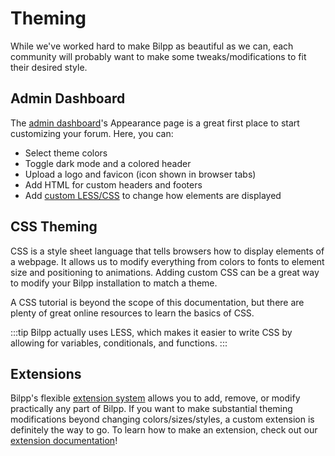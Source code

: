 # Theming

While we've worked hard to make Bilpp as beautiful as we can, each community will probably want to make some tweaks/modifications to fit their desired style.

## Admin Dashboard

The [admin dashboard](../admin.md)'s Appearance page is a great first place to start customizing your forum. Here, you can:

- Select theme colors
- Toggle dark mode and a colored header
- Upload a logo and favicon (icon shown in browser tabs)
- Add HTML for custom headers and footers
- Add [custom LESS/CSS](#css-theming) to change how elements are displayed

## CSS Theming

CSS is a style sheet language that tells browsers how to display elements of a webpage.
It allows us to modify everything from colors to fonts to element size and positioning to animations.
Adding custom CSS can be a great way to modify your Bilpp installation to match a theme.

A CSS tutorial is beyond the scope of this documentation, but there are plenty of great online resources to learn the basics of CSS.

:::tip
Bilpp actually uses LESS, which makes it easier to write CSS by allowing for variables, conditionals, and functions.
:::

## Extensions

Bilpp's flexible [extension system](extensions.md) allows you to add, remove, or modify practically any part of Bilpp.
If you want to make substantial theming modifications beyond changing colors/sizes/styles, a custom extension is definitely the way to go.
To learn how to make an extension, check out our [extension documentation](extend/README.md)!
